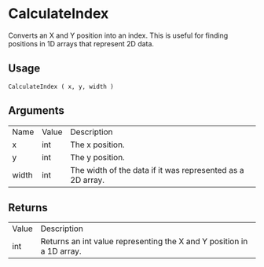 # CalculateIndex

Converts an X and Y position into an index. This is useful for finding positions in 1D arrays that represent 2D data.

## Usage

`CalculateIndex ( x, y, width )`

## Arguments

<table>
  <tr>
    <td>Name</td>
    <td>Value</td>
    <td>Description</td>
  </tr>
  <tr>
    <td>x</td>
    <td>int</td>
    <td>The x position.</td>
  </tr>
  <tr>
    <td>y</td>
    <td>int</td>
    <td>The y position.</td>
  </tr>
  <tr>
    <td>width</td>
    <td>int</td>
    <td>The width of the data if it was represented as a 2D array.</td>
  </tr>
</table>


## Returns

<table>
  <tr>
    <td>Value</td>
    <td>Description</td>
  </tr>
  <tr>
    <td>int</td>
    <td>Returns an int value representing the X and Y position in a 1D array.</td>
  </tr>
</table>


